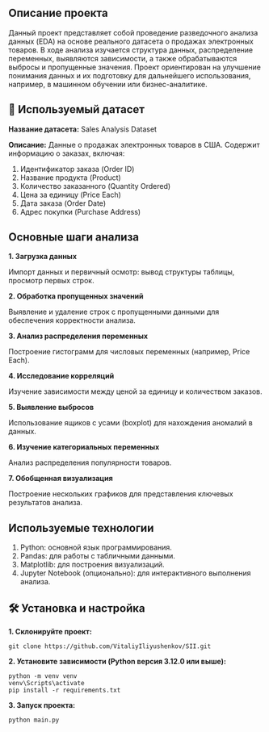 ## Описание проекта
Данный проект представляет собой проведение разведочного анализа данных (EDA) на основе реального датасета о продажах электронных товаров. В ходе анализа изучается структура данных, распределение переменных, выявляются зависимости, а также обрабатываются выбросы и пропущенные значения. Проект ориентирован на улучшение понимания данных и их подготовку для дальнейшего использования, например, в машинном обучении или бизнес-аналитике.

## 🚀 Используемый датасет
**Название датасета:** Sales Analysis Dataset

**Описание:** Данные о продажах электронных товаров в США. Содержит информацию о заказах, включая:

1. Идентификатор заказа (Order ID)
2. Название продукта (Product)
3. Количество заказанного (Quantity Ordered)
4. Цена за единицу (Price Each)
5. Дата заказа (Order Date)
6. Адрес покупки (Purchase Address)

## Основные шаги анализа
**1. Загрузка данных**

Импорт данных и первичный осмотр: вывод структуры таблицы, просмотр первых строк.

**2. Обработка пропущенных значений**

Выявление и удаление строк с пропущенными данными для обеспечения корректности анализа.

**3. Анализ распределения переменных**

Построение гистограмм для числовых переменных (например, Price Each).

**4. Исследование корреляций**

Изучение зависимости между ценой за единицу и количеством заказов.

**5. Выявление выбросов**

Использование ящиков с усами (boxplot) для нахождения аномалий в данных.

**6. Изучение категориальных переменных**

Анализ распределения популярности товаров.

**7. Обобщенная визуализация**

Построение нескольких графиков для представления ключевых результатов анализа.

## Используемые технологии
1. Python: основной язык программирования.
2. Pandas: для работы с табличными данными.
3. Matplotlib: для построения визуализаций.
4. Jupyter Notebook (опционально): для интерактивного выполнения анализа.

## 🛠️ Установка и настройка
**1. Склонируйте проект:**

    git clone https://github.com/VitaliyIliyushenkov/SII.git

**2. Установите зависимости (Python версия 3.12.0 или выше):**

    python -m venv venv
    venv\Scripts\activate   
    pip install -r requirements.txt

**3. Запуск проекта:**

    python main.py
